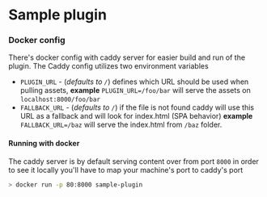 # Sample plugin

### Docker config

There's docker config with caddy server for easier build and run of the plugin. The Caddy config utilizes two environment variables

* `PLUGIN_URL` - (*defaults to `/`*) defines which URL should be used when pulling assets, **example** `PLUGIN_URL=/foo/bar` will serve the assets on `localhost:8000/foo/bar`
* `FALLBACK_URL` - (*defaults to `/`*) if the file is not found caddy will use this URL as a fallback and will look for index.html (SPA behavior) **example** `FALLBACK_URL=/baz` will serve the index.html from `/baz` folder.

#### Running with docker

The caddy server is by default serving content over from port `8000` in order to see it locally you'll have to map your machine's port to caddy's port

```bash
> docker run -p 80:8000 sample-plugin
```
